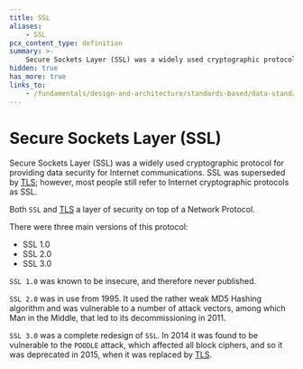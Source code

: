 ```yaml
---
title: SSL
aliases:
    - SSL
pcx_content_type: definition
summary: >-
    Secure Sockets Layer (SSL) was a widely used cryptographic protocol for providing data security for Internet communications. SSL was superseded by [TLS](/fundamentals/design-and-architecture/standards-based/data-standards/tls); however, most people still refer to Internet cryptographic protocols as SSL.
hidden: true
has_more: true
links_to:
    - /fundamentals/design-and-architecture/standards-based/data-standards/tls
---
```


# Secure Sockets Layer (SSL)

Secure Sockets Layer (SSL) was a widely used cryptographic protocol for providing data security for Internet communications. SSL was superseded by [TLS](/fundamentals/design-and-architecture/standards-based/data-standards/tls); however, most people still refer to Internet cryptographic protocols as SSL.

Both `SSL` and [TLS](/fundamentals/design-and-architecture/standards-based/data-standards/tls) a layer of security on top of a Network Protocol.

There were three main versions of this protocol:

-   SSL 1.0
-   SSL 2.0
-   SSL 3.0

`SSL 1.0` was known to be insecure, and therefore never published.

`SSL 2.0` was in use from 1995. It used the rather weak MD5 Hashing algorithm and was vulnerable to a number of attack vectors, among which Man in the Middle, that led to its decommissioning in 2011.

`SSL 3.0` was a complete redesign of `SSL`. In 2014 it was found to be vulnerable to the `POODLE` attack, which affected all block ciphers, and so it was deprecated in 2015, when it was replaced by [TLS](/fundamentals/design-and-architecture/standards-based/data-standards/tls).
